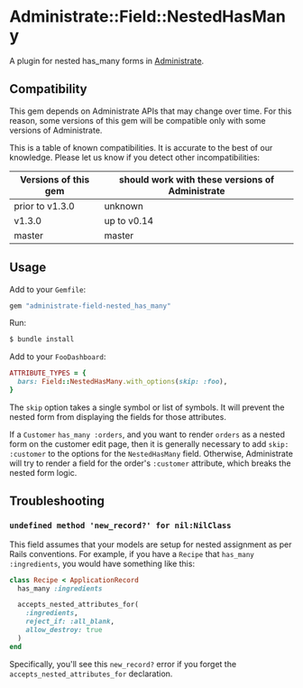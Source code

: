 # Administrate::Field::NestedHasMany

A plugin for nested has_many forms in [Administrate].

[Administrate]: https://github.com/thoughtbot/administrate

## Compatibility

This gem depends on Administrate APIs that may change over time. For this reason,
some versions of this gem will be compatible only with some versions of Administrate.

This is a table of known compatibilities. It is accurate to the best of our knowledge.
Please let us know if you detect other incompatibilities:

| Versions of this gem | should work with these versions of Administrate |
|----------------------|-------------------------------------------------|
| prior to v1.3.0      | unknown                                         |
| v1.3.0               | up to v0.14                                     |
| master               | master                                          |

## Usage

Add to your `Gemfile`:

```ruby
gem "administrate-field-nested_has_many"
```

Run:

```bash
$ bundle install
```

Add to your `FooDashboard`:

```ruby
ATTRIBUTE_TYPES = {
  bars: Field::NestedHasMany.with_options(skip: :foo),
}
```

The `skip` option takes a single symbol or list of symbols.
It will prevent the nested form from displaying the fields for those attributes.

If a `Customer` `has_many :orders`,
and you want to render `orders` as a nested form on the customer edit page,
then it is generally necessary to add `skip: :customer` to the options
for the `NestedHasMany` field.
Otherwise, Administrate will try to render a field
for the order's `:customer` attribute,
which breaks the nested form logic.

## Troubleshooting

### `undefined method 'new_record?' for nil:NilClass`

This field assumes that your models are setup for nested assignment as per
Rails conventions. For example, if you have a `Recipe` that
`has_many :ingredients`, you would have something like this:

```ruby
class Recipe < ApplicationRecord
  has_many :ingredients

  accepts_nested_attributes_for(
    :ingredients,
    reject_if: :all_blank,
    allow_destroy: true
  )
end
```

Specifically, you'll see this `new_record?` error if you forget the
`accepts_nested_attributes_for` declaration.
